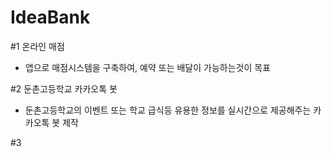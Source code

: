# IdeaBank

#1 온라인 매점
- 앱으로 매점시스템을 구축하여, 예약 또는 배달이 가능하는것이 목표

#2 둔촌고등학교 카카오톡 봇
- 둔촌고등학교의 이벤트 또는 학교 급식등 유용한 정보를 실시간으로 제공해주는 카카오톡 봇 제작

#3 
